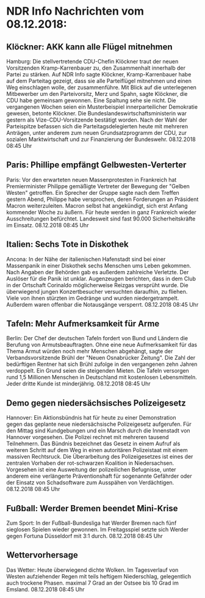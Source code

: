 # NDR Info Nachrichten vom 08.12.2018:


## Klöckner: AKK kann alle Flügel mitnehmen
Hamburg: Die stellvertretende CDU-Chefin Klöckner traut der neuen Vorsitzenden Kramp-Karrenbauer zu, den Zusammenhalt innerhalb der Partei zu stärken. Auf NDR Info sagte Klöckner, Kramp-Karrenbauer habe auf dem Parteitag gezeigt, dass sie alle Parteiflügel mitnehmen und einen Weg einschlagen wolle, der zusammenführe. Mit Blick auf die unterlegenen Mitbewerber um den Parteivorsitz, Merz und Spahn, sagte Klöckner, die CDU habe gemeinsam gewonnen. Eine Spaltung sehe sie nicht. Die vergangenen Wochen seien ein Musterbeispiel innerparteilicher Demokratie gewesen, betonte Klöckner. Die Bundeslandeswirtschaftsministerin war gestern als Vize-CDU-Vorsitzende bestätigt worden. Nach der Wahl der Parteispitze befassen sich die Parteitagsdelegierten heute mit mehreren Anträgen, unter anderem zum neuen Grundsatzprogramm der CDU, zur sozialen Marktwirtschaft und zur Finanzierung der Bundeswehr. 08.12.2018 08:45 Uhr 

## Paris: Phillipe empfängt Gelbwesten-Verterter
Paris: Vor den erwarteten neuen Massenprotesten in Frankreich hat Premierminister Philippe gemäßigte Vertreter der Bewegung der "Gelben Westen" getroffen. Ein Sprecher der Gruppe sagte nach dem Treffen gestern Abend, Philippe habe versprochen, deren Forderungen an Präsident Macron weiterzuleiten. Macron selbst hat angekündigt, sich erst Anfang kommender Woche zu äußern. Für heute werden in ganz Frankreich wieder Ausschreitungen befürchtet. Landesweit sind fast 90.000 Sicherheitskräfte im Einsatz. 08.12.2018 08:45 Uhr 

## Italien: Sechs Tote in Diskothek
Ancona: In der Nähe der italienischen Hafenstadt sind bei einer Massenpanik in einer Diskothek sechs Menschen ums Leben gekommen. Nach Angaben der Behörden gab es außerdem zahlreiche Verletzte. Der Auslöser für die Panik ist unklar. Augenzeugen berichten, dass in dem Club in der Ortschaft Corinaldo möglicherweise Reizgas versprüht wurde. Die überwiegend jungen Konzertbesucher versuchten daraufhin, zu fliehen. Viele von ihnen stürzten im Gedränge und wurden niedergetrampelt. Außerdem waren offenbar die Notausgänge versperrt. 08.12.2018 08:45 Uhr 

## Tafeln: Mehr Aufmerksamkeit für Arme
Berlin: Der Chef der deutschen Tafeln fordert von Bund und Ländern die Berufung von Armutsbeauftragten. Ohne eine neue Aufmerksamkeit für das Thema Armut würden noch mehr Menschen abgehängt, sagte der Verbandsvorsitzende Brühl der "Neuen  Osnabrücker Zeitung". Die Zahl der bedürftigen Rentner hat sich Brühl zufolge in den vergangenen zehn Jahren verdoppelt. Ein Grund seien die steigenden Mieten. Die Tafeln versorgen rund 1,5 Millionen Menschen in Deutschland mit kostenlosen Lebensmitteln. Jeder dritte Kunde ist minderjährig. 08.12.2018 08:45 Uhr 

## Demo gegen niedersächsisches Polizeigesetz
Hannover: Ein Aktionsbündnis hat für heute zu einer Demonstration gegen das geplante neue niedersächsische Polizeigesetz aufgerufen. Für den Mittag sind Kundgebungen und ein Marsch durch die Innenstadt von Hannover vorgesehen. Die Polizei rechnet mit mehreren tausend Teilnehmern. Das Bündnis bezeichnet das Gesetz in einem Aufruf als weiteren Schritt auf dem Weg in einen autoritären Polizeistaat mit einem massiven Rechtsruck. Die Überarbeitung des Polizeigesetzes ist eines der zentralen Vorhaben der rot-schwarzen Koalition in Niedersachsen. Vorgesehen ist eine Ausweitung der polizeilichen Befugnisse, unter anderem eine verlängerte Präventionshaft für sogenannte Gefährder oder der Einsatz von Schadsoftware zum Ausspähen von Verdächtigen. 08.12.2018 08:45 Uhr 

## Fußball: Werder Bremen beendet Mini-Krise
Zum Sport: In der Fußball-Bundesliga hat Werder Bremen nach fünf sieglosen Spielen wieder gewonnen. Im Freitagsspiel setzte sich Werder gegen Fortuna Düsseldorf mit 3:1 durch. 08.12.2018 08:45 Uhr 

## Wettervorhersage
Das Wetter: Heute überwiegend dichte Wolken. Im Tagesverlauf von Westen aufziehender Regen mit teils heftigem Niederschlag, gelegentlich auch trockene Phasen. maximal 7 Grad an der Ostsee bis 10 Grad im Emsland. 08.12.2018 08:45 Uhr 

